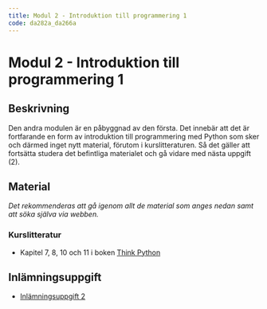 ```yaml
---
title: Modul 2 - Introduktion till programmering 1
code: da282a_da266a
---
```


# Modul 2 - Introduktion till programmering 1

## Beskrivning

Den andra modulen är en påbyggnad av den första. Det innebär att det är fortfarande en form av introduktion till programmering med Python som sker och därmed inget nytt material, förutom i kurslitteraturen. Så det gäller att fortsätta studera det befintliga materialet och gå vidare med nästa uppgift (2).

## Material

_Det rekommenderas att gå igenom allt de material som anges nedan samt att söka själva via webben._

### Kurslitteratur

* Kapitel 7, 8, 10 och 11 i boken [Think Python](http://greenteapress.com/thinkpython/html/index.html)

## Inlämningsuppgift

* [Inlämningsuppgift 2](/courses/da282a_da266a/assignments/uppg2.html)
